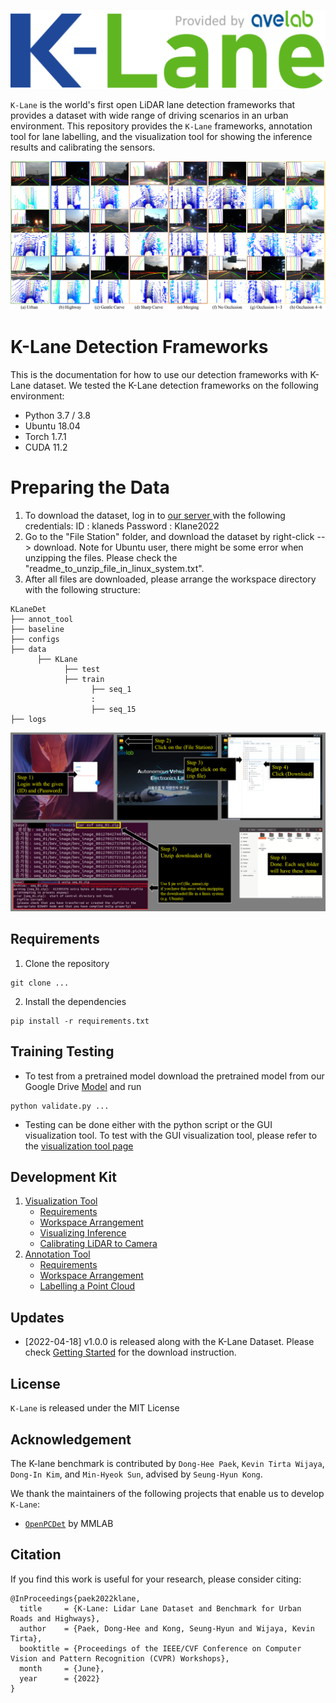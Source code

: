 ![image](./docs/imgs/logo_high_resolution.png)


`K-Lane` is the world's first open LiDAR lane detection frameworks that provides a dataset with wide range of driving scenarios in an urban environment. This repository provides the `K-Lane` frameworks, annotation tool for lane labelling, and the visualization tool for showing the inference results and calibrating the sensors.


![image](./docs/imgs/klane_examples.png)


# K-Lane Detection Frameworks
This is the documentation for how to use our detection frameworks with K-Lane dataset.
We tested the K-Lane detection frameworks on the following environment:
* Python 3.7 / 3.8
* Ubuntu 18.04
* Torch 1.7.1
* CUDA 11.2

# Preparing the Data
1. To download the dataset, log in to <a href="https://kaistavelab.direct.quickconnect.to:54568/"> our server </a> with the following credentials: 
      ID       : klaneds
      Password : Klane2022
2. Go to the "File Station" folder, and download the dataset by right-click --> download.
   Note for Ubuntu user, there might be some error when unzipping the files. Please check the "readme_to_unzip_file_in_linux_system.txt".
3. After all files are downloaded, please arrange the workspace directory with the following structure:
```
KLaneDet
├── annot_tool
├── baseline 
├── configs
├── data
      ├── KLane
            ├── test
            ├── train
                  ├── seq_1
                  :
                  ├── seq_15 
├── logs
```
![image](./docs/imgs/download_manual.png)

## Requirements
1. Clone the repository
```
git clone ...
```

2. Install the dependencies
```
pip install -r requirements.txt
```

## Training Testing
* To test from a pretrained model download the pretrained model from our Google Drive <a href="https://en.wikipedia.org/wiki/Hobbit#Lifestyle" title="K-Lane Dataset">Model</a> and run
```
python validate.py ...
```
* Testing can be done either with the python script or the GUI visualization tool. To test with the GUI visualization tool, please refer to the <a href = "https://github.com/..." title="Visualization Tool"> visualization tool page </a>

## Development Kit 
1. [Visualization Tool](./docs/visualization.md)
      * [Requirements](./docs/visualization.md#Requirements)
      * [Workspace Arrangement](./docs/visualization.md#Workspace-Arrangement)
      * [Visualizing Inference](./docs/visualization.md#Visualizing-Inference)
      * [Calibrating LiDAR to Camera](./docs/visualization.md#Calibrating-LiDAR-to-Camera)
2. [Annotation Tool](./docs/annotation.md)
      * [Requirements](./docs/annotation.md#Requirements)
      * [Workspace Arrangement](./docs/annotation.md#Workspace-Arrangement)
      * [Labelling a Point Cloud](./docs/annotation.md#Labelling-a-Point-Cloud)

## Updates
* [2022-04-18] v1.0.0 is released along with the K-Lane Dataset. Please check [Getting Started](./docs/KLane.md#Workspace-Arrangement) for the download instruction.

## License
`K-Lane` is released under the MIT License

## Acknowledgement
The K-lane benchmark is contributed by `Dong-Hee Paek`, `Kevin Tirta Wijaya`, `Dong-In Kim`, and `Min-Hyeok Sun`, advised by `Seung-Hyun Kong`.

We thank the maintainers of the following projects that enable us to develop `K-Lane`:
* [`OpenPCDet`](https://github.com/open-mmlab/OpenPCDet) by MMLAB

## Citation

If you find this work is useful for your research, please consider citing:
```
@InProceedings{paek2022klane,
  title     = {K-Lane: Lidar Lane Dataset and Benchmark for Urban Roads and Highways},
  author    = {Paek, Dong-Hee and Kong, Seung-Hyun and Wijaya, Kevin Tirta},
  booktitle = {Proceedings of the IEEE/CVF Conference on Computer Vision and Pattern Recognition (CVPR) Workshops},
  month     = {June},
  year      = {2022}
}
```
